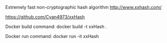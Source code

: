 Extremely fast non-cryptographic hash algorithm  http://www.xxhash.com/

https://github.com/Cyan4973/xxHash

Docker build command:
docker build -t xxHash .

Docker run command:
docker run -it xxHash

